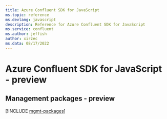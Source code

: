 ```yaml
---
title: Azure Confluent SDK for JavaScript
ms.topic: reference
ms.devlang: javascript
description: Reference for Azure Confluent SDK for JavaScript
ms.service: confluent
ms.author: jeffish
author: xirzec
ms.data: 08/17/2022
---
```

# Azure Confluent SDK for JavaScript - preview

## Management packages - preview
[!INCLUDE [mgmt-packages](confluent-mgmt-index.md)]
